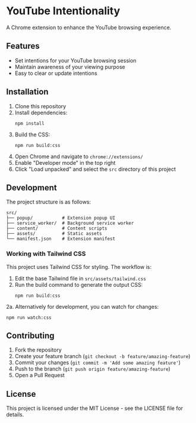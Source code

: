 # YouTube Intentionality

A Chrome extension to enhance the YouTube browsing experience.

## Features

- Set intentions for your YouTube browsing session
- Maintain awareness of your viewing purpose
- Easy to clear or update intentions

## Installation

1. Clone this repository
2. Install dependencies:
   ```
   npm install
   ```
3. Build the CSS:
   ```
   npm run build:css
   ```
4. Open Chrome and navigate to `chrome://extensions/`
5. Enable "Developer mode" in the top right
6. Click "Load unpacked" and select the `src` directory of this project

## Development

The project structure is as follows:

```
src/
├── popup/           # Extension popup UI
├── service_worker/  # Background service worker
├── content/         # Content scripts
├── assets/          # Static assets
└── manifest.json    # Extension manifest
```

### Working with Tailwind CSS

This project uses Tailwind CSS for styling. The workflow is:

1. Edit the base Tailwind file in `src/assets/tailwind.css`
2. Run the build command to generate the output CSS:
   ```
   npm run build:css
   ```
2a. Alternatively for development, you can watch for changes:
   ```
   npm run watch:css
   ```

## Contributing

1. Fork the repository
2. Create your feature branch (`git checkout -b feature/amazing-feature`)
3. Commit your changes (`git commit -m 'Add some amazing feature'`)
4. Push to the branch (`git push origin feature/amazing-feature`)
5. Open a Pull Request

## License

This project is licensed under the MIT License - see the LICENSE file for details.